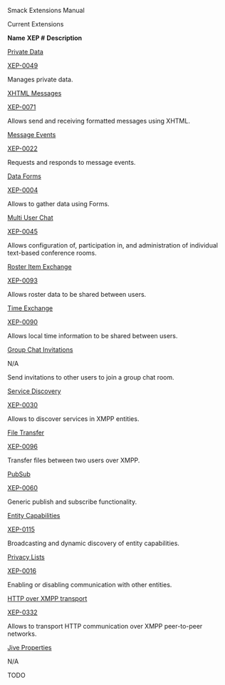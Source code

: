 Smack Extensions Manual

Current Extensions

**Name**
**XEP #**
**Description**

[Private Data](privatedata.md)

[XEP-0049](http://www.xmpp.org/extensions/xep-0049.html)

Manages private data.

[XHTML Messages](xhtml.md)

[XEP-0071](http://www.xmpp.org/extensions/xep-0071.html)

Allows send and receiving formatted messages using XHTML.

[Message Events](messageevents.md)

[XEP-0022](http://www.xmpp.org/extensions/xep-0022.html)

Requests and responds to message events.

[Data Forms](dataforms.md)

[XEP-0004](http://www.xmpp.org/extensions/xep-0004.html)

Allows to gather data using Forms.

[Multi User Chat](muc.md)

[XEP-0045](http://www.xmpp.org/extensions/xep-0045.html)

Allows configuration of, participation in, and administration of individual
text-based conference rooms.

[Roster Item Exchange](rosterexchange.md)

[XEP-0093](http://www.xmpp.org/extensions/xep-0093.html)

Allows roster data to be shared between users.

[Time Exchange](time.md)

[XEP-0090](http://www.xmpp.org/extensions/xep-0090.html)

Allows local time information to be shared between users.

[Group Chat Invitations](invitation.md)

N/A

Send invitations to other users to join a group chat room.

[Service Discovery](disco.md)

[XEP-0030](http://www.xmpp.org/extensions/xep-0030.html)

Allows to discover services in XMPP entities.

[File Transfer](filetransfer.md)

[XEP-0096](http://www.xmpp.org/extensions/xep-0096.html)

Transfer files between two users over XMPP.

[PubSub](pubsub.md)

[XEP-0060](http://www.xmpp.org/extensions/xep-0060.html)

Generic publish and subscribe functionality.

[Entity Capabilities](caps.md)

[XEP-0115](http://www.xmpp.org/extensions/xep-0115.html)

Broadcasting and dynamic discovery of entity capabilities.

[Privacy Lists](privacy.md)

[XEP-0016](http://www.xmpp.org/extensions/xep-0016.html)

Enabling or disabling communication with other entities.

[HTTP over XMPP transport](hoxt.md)

[XEP-0332](http://www.xmpp.org/extensions/xep-0332.html)

Allows to transport HTTP communication over XMPP peer-to-peer networks.

[Jive Properties](properties.md)

N/A

TODO


